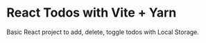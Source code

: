 # React Todos with Vite + Yarn
Basic React project to add, delete, toggle todos with Local Storage.
